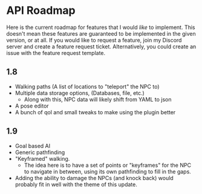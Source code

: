 # API Roadmap

Here is the current roadmap for features that I would *like* to implement. This doesn't mean these features are 
guaranteed to be implemented in the given version, or at all. If you would like to request a feature, join my Discord
server and create a feature request ticket. Alternatively, you could create an issue with the feature request template.

## 1.8
- Walking paths (A list of locations to "teleport" the NPC to)
- Multiple data storage options, (Databases, file, etc.)
  - Along with this, NPC data will likely shift from YAML to json
- A pose editor
- A bunch of qol and small tweaks to make using the plugin better

## 1.9
- Goal based AI
- Generic pathfinding
- "Keyframed" walking. 
  - The idea here is to have a set of points or "keyframes" for the NPC to navigate in between, using its own pathfinding
to fill in the gaps.
- Adding the ability to damage the NPCs (and knock back) would probably fit in well with the theme of this update.